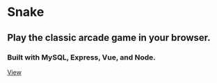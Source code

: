 # Snake

## Play the classic arcade game in your browser.

### Built with MySQL, Express, Vue, and Node.

[View](http://snake.jessedalton.com/)
